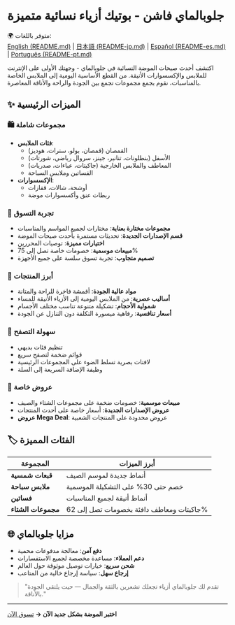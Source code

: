 # جلوبالماي فاشن - بوتيك أزياء نسائية متميزة

🌍 متوفر باللغات:  
[English (README.md)](README.md) | [日本語 (README-jp.md)](README-jp.md) | [Español (README-es.md)](README-es.md) | [Português (README-pt.md)](README-pt.md)

اكتشف أحدث صيحات الموضة النسائية في جلوبالماي - وجهتك الأولى على الإنترنت للملابس والإكسسوارات الأنيقة. من القطع الأساسية اليومية إلى الملابس الخاصة بالمناسبات، نقوم بجمع مجموعات تجمع بين الجودة والراحة والأناقة المعاصرة.

## ✨ الميزات الرئيسية

### 🛍️ مجموعات شاملة
- **فئات الملابس**:
  - القمصان (قمصان، بولو، سترات، هوديز)
  - الأسفل (بنطلونات، تنانير، جينز، سروال رياضي، شورتات)
  - المعاطف والملابس الخارجية (جاكيتات، عباءات، صدريات)
  - الفساتين وملابس السباحة
- **الإكسسوارات**:
  - أوشحة، شالات، قفازات
  - ربطات عنق وأكسسوارات موضة

### 🌟 تجربة التسوق
- **مجموعات مختارة بعناية**: مختارات لجميع المواسم والمناسبات  
- **قسم الإصدارات الجديدة**: تحديثات مستمرة بأحدث صيحات الموضة  
- **اختيارات مميزة**: توصيات المحررين  
- **مبيعات موسمية**: خصومات خاصة تصل إلى 75%  
- **تصميم متجاوب**: تجربة تسوق سلسة على جميع الأجهزة

### 🎯 أبرز المنتجات
- **مواد عالية الجودة**: أقمشة فاخرة للراحة والمتانة  
- **أساليب عصرية**: من الملابس اليومية إلى الأزياء الأنيقة للمساء  
- **شمولية الأحجام**: تشكيلة متنوعة تناسب مختلف الأجسام  
- **أسعار تنافسية**: رفاهية ميسورة التكلفة دون التنازل عن الجودة

### 🛒 سهولة التصفح
- تنظيم فئات بديهي  
- قوائم ضخمة لتصفح سريع  
- لافتات بصرية تسلط الضوء على المجموعات الرئيسية  
- وظيفة الإضافة السريعة إلى السلة

### 💌 عروض خاصة
- **مبيعات موسمية**: خصومات ضخمة على مجموعات الشتاء والصيف  
- **عروض الإصدارات الجديدة**: أسعار خاصة على أحدث المنتجات  
- **عروض Mega Deal**: عروض محدودة على المنتجات الشعبية

## 🏷️ الفئات المميزة
| المجموعة | أبرز الميزات |
|----------|-------------|
| **قبعات شمسية** | أنماط جديدة لموسم الصيف |
| **ملابس سباحة** | خصم حتى 30% على التشكيلة الموسمية |
| **فساتين** | أنماط أنيقة لجميع المناسبات |
| **مجموعات الشتاء** | جاكيتات ومعاطف دافئة بخصومات تصل إلى 62% |

## 🌐 مزايا جلوبالماي
- **دفع آمن**: معالجة مدفوعات محمية  
- **دعم العملاء**: مساعدة مخصصة لجميع الاستفسارات  
- **شحن سريع**: خيارات توصيل موثوقة حول العالم  
- **إرجاع سهل**: سياسة إرجاع خالية من المتاعب

> "تقدم لك جلوبالماي أزياء تجعلك تشعرين بالثقة والجمال — حيث يلتقي الجودة بالأناقة."

---

**اختبر الموضة بشكل جديد الآن →** [تسوق الآن](https://www.globalmai.com)
